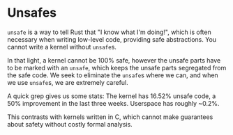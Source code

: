 Unsafes
=======

`unsafe` is a way to tell Rust that "I know what I'm doing!", which is often necessary when writing low-level code, providing safe abstractions. You cannot write a kernel without `unsafe`s.

In that light, a kernel cannot be 100% safe, however the unsafe parts have to be marked with an `unsafe`, which keeps the unsafe parts segregated from the safe code. We seek to eliminate the `unsafe`s where we can, and when we use `unsafe`s, we are extremely careful.

A quick grep gives us some stats: The kernel has 16.52% unsafe code, a 50% improvement in the last three weeks. Userspace has roughly ~0.2%.

This contrasts with kernels written in C, which cannot make guarantees about safety without costly formal analysis.
